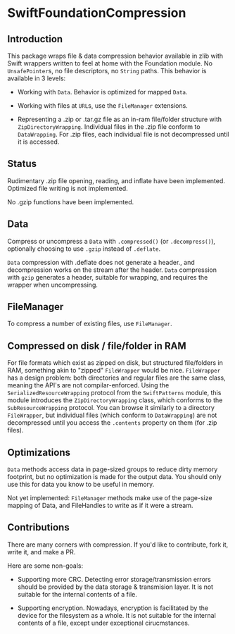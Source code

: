 # SwiftFoundationCompression

## Introduction

This package wraps file & data compression behavior available in zlib with Swift wrappers written to feel at home with the Foundation module.  No `UnsafePointer`s, no file descriptors, no `String` paths.  This behavior is available in 3 levels:

- Working with `Data`.  Behavior is optimized for mapped `Data`.

- Working with files at `URL`s, use the `FileManager` extensions.

- Representing a .zip or .tar.gz file as an in-ram file/folder structure with `ZipDirectoryWrapping`.  Individual files in the .zip file conform to `DataWrapping`.  For .zip files, each individual file is not decompressed until it is accessed.

## Status

Rudimentary .zip file opening, reading, and inflate have been implemented.  Optimized file writing is not implemented.

No .gzip functions have been implemented.

## Data

Compress or uncompress a `Data` with `.compressed()` (or `.decompress()`), optionally choosing to use `.gzip` instead of `.deflate`.

`Data` compression with .deflate does not generate a header., and decompression works on the stream after the header. 
`Data` compression with `gzip` generates a header, suitable for wrapping, and requires the wrapper when uncompressing.

## FileManager

To compress a number of existing files, use `FileManager`.

## Compressed on disk / file/folder in RAM

For file formats which exist as zipped on disk, but structured file/folders in RAM, something akin to  "zipped" `FileWrapper` would be nice.  `FileWrapper` has a design problem: both directories and regular files are the same class, meaning the API's are not compilar-enforced.  Using the `SerializedResourceWrapping` protocol from the `SwiftPatterns` module, this module introduces the `ZipDirectoryWrapping` class, which conforms to the `SubResourceWrapping` protocol.  You can browse it similarly to a directory `FileWrapper`, but individual files (which conform to `DataWrapping`) are not decompressed until you access the `.contents` property on them (for .zip files).

## Optimizations

`Data` methods access data in page-sized groups to reduce dirty memory footprint, but no optimization is made for the output data.  You should only use this for data you know to be useful in memory.

Not yet implemented:  `FileManager` methods make use of the page-size mapping of Data, and FileHandles to write as if it were a stream.

## Contributions

There are many corners with compression.  If you'd like to contribute, fork it, write it, and make a PR.

Here are some non-goals:

- Supporting more CRC.  Detecting error storage/transmission errors should be provided by the data storage & transmision layer.  It is not suitable for the internal contents of a file.

- Supporting encryption.  Nowadays, encryption is facilitated by the device for the filesystem as a whole.  It is not suitable for the internal contents of a file, except under exceptional cirucmstances.

